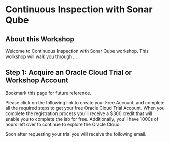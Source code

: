 # Continuous Inspection with Sonar Qube

## About this Workshop
 
 Welcome to Continuous Inspection with Sonar Qube workshop. This workshop will walk you through ...

## Step 1: Acquire an Oracle Cloud Trial or Workshop Account
Bookmark this page for future reference.

Please click on the following link to create your Free Account, and complete all the required steps to get your free Oracle Cloud Trial Account. When you complete the registration process you'll receive a $300 credit that will enable you to complete the lab for free. Additionally, you'll have 1000s of hours left over to continue to explore the Oracle Cloud.

Soon after requesting your trial you will receive the following email.
